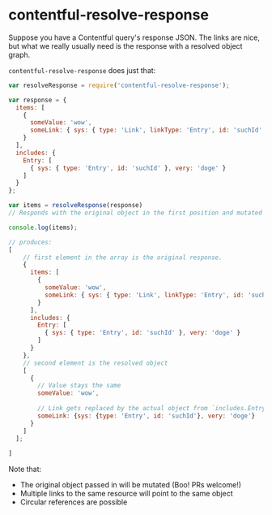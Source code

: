 # contentful-resolve-response

Suppose you have a Contentful query's response JSON. The links are
nice, but what we really usually need is the response with a resolved
object graph.

`contentful-resolve-response` does just that:

``` js
var resolveResponse = require('contentful-resolve-response');

var response = {
  items: [
    {
      someValue: 'wow',
      someLink: { sys: { type: 'Link', linkType: 'Entry', id: 'suchId' } }
    }
  ],
  includes: {
    Entry: [
      { sys: { type: 'Entry', id: 'suchId' }, very: 'doge' }
    ]
  }
};

var items = resolveResponse(response)
// Responds with the original object in the first position and mutated object in the second.

console.log(items);

// produces:
[
    // first element in the array is the original response.
    {
      items: [
        {
          someValue: 'wow',
          someLink: { sys: { type: 'Link', linkType: 'Entry', id: 'suchId' } }
        }
      ],
      includes: {
        Entry: [
          { sys: { type: 'Entry', id: 'suchId' }, very: 'doge' }
        ]
      }
    },
    // second element is the resolved object
    [
      {
        // Value stays the same
        someValue: 'wow',
        
        // Link gets replaced by the actual object from `includes.Entry`
        someLink: {sys: {type: 'Entry', id: 'suchId'}, very: 'doge'}
      }
    ]
  ];
    
]
```

Note that:

- The original object passed in will be mutated (Boo! PRs welcome!)
- Multiple links to the same resource will point to the same object
- Circular references are possible

